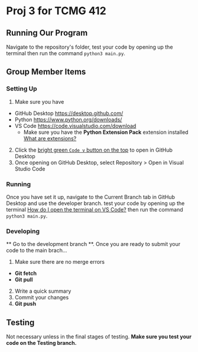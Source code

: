 # Proj 3 for TCMG 412

## Running Our Program

Navigate to the repository's folder, test your code by opening up the terminal then run the command `python3 main.py`.

## Group Member Items

### Setting Up

1. Make sure you have

- GitHub Desktop <https://desktop.github.com/>
- Python <https://www.python.org/downloads/>
- VS Code <https://code.visualstudio.com/download>
  - Make sure you have the **Python Extension Pack** extension installed [What are extensions?](https://code.visualstudio.com/docs/editor/extension-marketplace#_install-an-extension)

2. Click the [bright green `Code v` button on the top](x-github-client://openRepo/https://github.com/Group-0/aws-python) to open in GitHub Desktop
3. Once opening on GitHub Desktop, select Repository > Open in Visual Studio Code

### Running

Once you have set it up, navigate to the Current Branch tab in GitHub Desktop and use the developer branch. test your code by opening up the terminal [How do I open the terminal on VS Code?](https://code.visualstudio.com/docs/terminal/basics#:~:text=Use%20the%20View%20%3E%20Terminal%20menu,the%20View%3A%20Toggle%20Terminal%20command.) then run the command `python3 main.py`.

### Developing 

** Go to the development branch **. 
Once you are ready to submit your code to the main brach...

1. Make sure there are no merge errors
  - **Git fetch**
  - **Git pull**
2. Write a quick summary
3. Commit your changes
4. **Git push**

## Testing

Not necessary unless in the final stages of testing. **Make sure you test your code on the Testing branch.**
